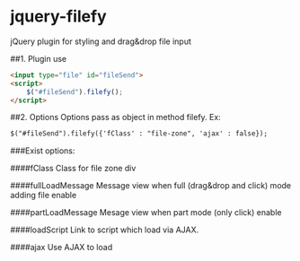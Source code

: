 jquery-filefy
=============

jQuery plugin for styling and drag&amp;drop file input

##1. Plugin use
```html
<input type="file" id="fileSend">
<script>
	$("#fileSend").filefy();
</script>
```

##2. Options
Options pass as object in method filefy. Ex:

```html
$("#fileSend").filefy({'fClass' : "file-zone", 'ajax' : false});
```

###Exist options:

####fClass
Class for file zone div

####fullLoadMessage
Message view when full (drag&drop and click) mode adding file enable

####partLoadMessage
Mesage view when part mode (only click) enable

####loadScript
Link to script which load via AJAX.
		
####ajax
Use AJAX to load
